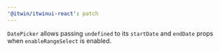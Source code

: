 ```yaml
---
'@itwin/itwinui-react': patch
---
```


`DatePicker` allows passing `undefined` to its `startDate` and `endDate` props when `enableRangeSelect` is enabled.
